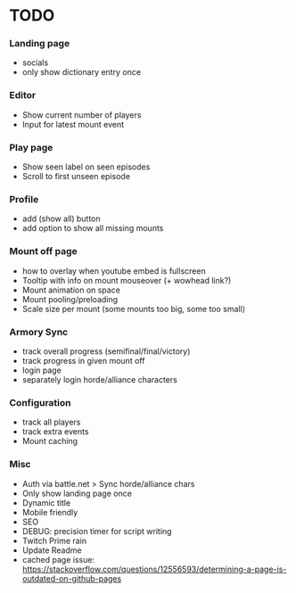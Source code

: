 # TODO
### Landing page
* socials
* only show dictionary entry once

### Editor
* Show current number of players
* Input for latest mount event

### Play page
* Show seen label on seen episodes
* Scroll to first unseen episode

### Profile
* add (show all) button
* add option to show all missing mounts

### Mount off page
* how to overlay when youtube embed is fullscreen
* Tooltip with info on mount mouseover (+ wowhead link?)
* Mount animation on space
* Mount pooling/preloading
* Scale size per mount (some mounts too big, some too small)

### Armory Sync
* track overall progress (semifinal/final/victory)
* track progress in given mount off
* login page
* separately login horde/alliance characters

### Configuration
* track all players
* track extra events
* Mount caching

### Misc
* Auth via battle.net > Sync horde/alliance chars
* Only show landing page once
* Dynamic title
* Mobile friendly
* SEO
* DEBUG: precision timer for script writing
* Twitch Prime rain
* Update Readme
* cached page issue: https://stackoverflow.com/questions/12556593/determining-a-page-is-outdated-on-github-pages